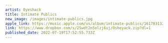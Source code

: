 ```yaml
---
artist: Oyeshack
title: Intimate Publics
new_image: /images/intimate-publics.jpg
apple_link: https://music.apple.com/us/album/intimate-publics/1617831323
link: https://www.dropbox.com/s/25wdt2n5olzj6uj/Osheyack.zip?dl=1
published_date: 2022-07-19T17:52:55.733Z
---
```

